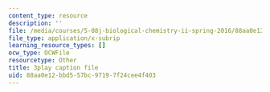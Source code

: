 ```yaml
---
content_type: resource
description: ''
file: /media/courses/5-08j-biological-chemistry-ii-spring-2016/88aa0e12bbd557bc97197f24cee4f403_RfEmF7LgU7Y.vtt
file_type: application/x-subrip
learning_resource_types: []
ocw_type: OCWFile
resourcetype: Other
title: 3play caption file
uid: 88aa0e12-bbd5-57bc-9719-7f24cee4f403
---
```

